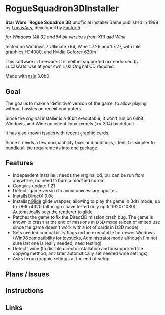 RogueSquadron3DInstaller
========================

**Star Wars : Rogue Squadron 3D** unofficial installer
Game published in 1998 by [LucasArts](http://www.starwars.com/games-apps), developed by [Factor 5](http://www.factor5.de/)

*for Windows (All 32 and 64 bit versions from XP) and Wine*

tested on Windows 7 Ultimate x64, Wine 1.7.26 and 1.7.27, with Intel graphics HD4000, and Nvidia Geforce 620m

This software is freeware. It is neither supported nor endorsed by LucasArts. Use at your own risk! Original CD required.

Made with [nsis](http://nsis.sourceforge.net) 3.0b0

## Goal

The goal is to make a 'definitive' version of the game, to allow playing without hassles on recent computers.

Since the original installer is a 16bit executable, it won't run on 64bit Windows, and Wine on recent linux kernels (>= 3.14) by default.

It has also known issues with recent graphic cards.

Since it needs a few compatibility fixes and additions, i feel it is simpler to bundle all the requirements into one package.

## Features

- Independent installer : needs the original cd, but can be run from anywhere, no need to burn a modified cdrom
- Contains update 1.21
- Detects game version to avoid unecessary updates
- Installs DirectX 9.0c
- Installs [nGlide](http://www.zeus-software.com/downloads/nglide) glide wrapper, allowing to play the game in 3dfx mode, up to 7860x4320 (although i have tested only up to 1920x1080). Automatically sets the renderer to glide.
- Patches the game to fix the Direct3D mission crash bug. The game is known to crash at the end of missions in D3D mode (albeit of limited use since the game doesn't work with a lot of cards in D3D mode)
- Sets needed compatibility flags on the executable for newer Windows (Win98 compatibility for joysticks, Administrator mode although i'm not sure last one is really needed, need testing)
- Detects wine (to disable directx installation and unsupported file copying method, and later automatically set needed wine settings)
- Asks to run graphic settings at the end of setup

## Plans / Issues

## Instructions

## Links
